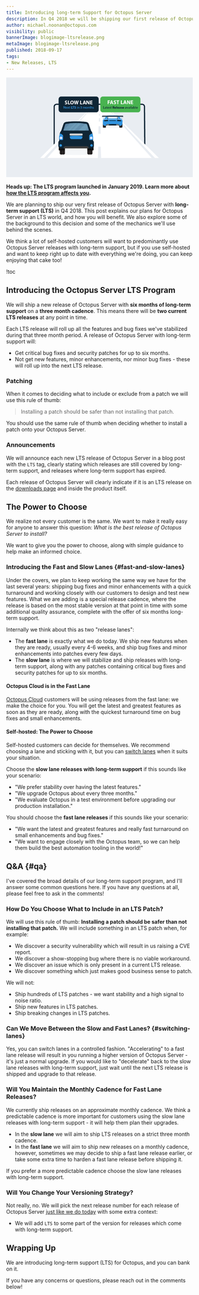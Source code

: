 ```yaml
---
title: Introducing long-term Support for Octopus Server
description: In Q4 2018 we will be shipping our first release of Octopus Server with long-term support.
author: michael.noonan@octopus.com
visibility: public
bannerImage: blogimage-ltsrelease.png
metaImage: blogimage-ltsrelease.png
published: 2018-09-17
tags:
- New Releases, LTS
---
```


![Cars on slow lane and fast lane](blogimage-ltsrelease.png)

**Heads up: The LTS program launched in January 2019. Learn more about [how the LTS program affects you](https://octopus.com/docs/administration/upgrading/long-term-support).**

We are planning to ship our very first release of Octopus Server with **long-term support (LTS)** in Q4 2018. This post explains our plans for Octopus Server in an LTS world, and how you will benefit. We also explore some of the background to this decision and some of the mechanics we'll use behind the scenes.

We think a lot of self-hosted customers will want to predominantly use Octopus Server releases with long-term support, but if you use self-hosted and want to keep right up to date with everything we're doing, you can keep enjoying that cake too!

!toc

## Introducing the Octopus Server LTS Program

We will ship a new release of Octopus Server with **six months of long-term support** on a **three month cadence**. This means there will be **two current LTS releases** at any point in time.

Each LTS release will roll up all the features and bug fixes we've stabilized during that three month period. A release of Octopus Server with long-term support will:

- Get critical bug fixes and security patches for up to six months.
- Not get new features, minor enhancements, nor minor bug fixes - these will roll up into the next LTS release.

### Patching

When it comes to deciding what to include or exclude from a patch we will use this rule of thumb:

> Installing a patch should be safer than not installing that patch.

You should use the same rule of thumb when deciding whether to install a patch onto your Octopus Server.

### Announcements

We will announce each new LTS release of Octopus Server in a blog post with the `LTS` tag, clearly stating which releases are still covered by long-term support, and releases where long-term support has expired.

Each release of Octopus Server will clearly indicate if it is an LTS release on the [downloads page](https://octopus.com/downloads) and inside the product itself.

## The Power to Choose

We realize not every customer is the same. We want to make it really easy for anyone to answer this question: _What is the best release of Octopus Server to install?_

We want to give you the power to choose, along with simple guidance to help make an informed choice.

### Introducing the Fast and Slow Lanes {#fast-and-slow-lanes}

Under the covers, we plan to keep working the same way we have for the last several years: shipping bug fixes and minor enhancements with a quick turnaround and working closely with our customers to design and test new features. What we are adding is a special release cadence, where the release is based on the most stable version at that point in time with some additional quality assurance, complete with the offer of six months long-term support.

Internally we think about this as two "release lanes":

- The **fast lane** is exactly what we do today. We ship new features when they are ready, usually every 4-6 weeks, and ship bug fixes and minor enhancements into patches every few days.
- The **slow lane** is where we will stabilize and ship releases with long-term support, along with any patches containing critical bug fixes and security patches for up to six months.

#### Octopus Cloud is in the Fast Lane

[Octopus Cloud](https://octopus.com/cloud) customers will be using releases from the fast lane: we make the choice for you. You will get the latest and greatest features as soon as they are ready, along with the quickest turnaround time on bug fixes and small enhancements.

#### Self-hosted: The Power to Choose

Self-hosted customers can decide for themselves. We recommend choosing a lane and sticking with it, but you can [switch lanes](#switching-lanes) when it suits your situation.

Choose the **slow lane releases with long-term support** if this sounds like your scenario:

- "We prefer stability over having the latest features."
- "We upgrade Octopus about every three months."
- "We evaluate Octopus in a test environment before upgrading our production installation."

You should choose the **fast lane releases** if this sounds like your scenario:

- "We want the latest and greatest features and really fast turnaround on small enhancements and bug fixes."
- "We want to engage closely with the Octopus team, so we can help them build the best automation tooling in the world!"

## Q&A {#qa}

I've covered the broad details of our long-term support program, and I'll answer some common questions here. If you have any questions at all, please feel free to ask in the comments!

### How Do You Choose What to Include in an LTS Patch?

We will use this rule of thumb: **Installing a patch should be safer than not installing that patch.** We will include something in an LTS patch when, for example:

- We discover a security vulnerability which will result in us raising a CVE report.
- We discover a show-stopping bug where there is no viable workaround.
- We discover an issue which is only present in a current LTS release.
- We discover something which just makes good business sense to patch.

We will not:

- Ship hundreds of LTS patches - we want stability and a high signal to noise ratio.
- Ship new features in LTS patches.
- Ship breaking changes in LTS patches.

### Can We Move Between the Slow and Fast Lanes? {#switching-lanes}

Yes, you can switch lanes in a controlled fashion. "Accelerating" to a fast lane release will result in you running a higher version of Octopus Server - it's just a normal upgrade. If you would like to "decelerate" back to the slow lane releases with long-term support, just wait until the next LTS release is shipped and upgrade to that release.

### Will You Maintain the Monthly Cadence for Fast Lane Releases?

We currently ship releases on an approximate monthly cadence. We think a predictable cadence is more important for customers using the slow lane releases with long-term support - it will help them plan their upgrades.

- In the **slow lane** we will aim to ship LTS releases on a strict three month cadence.
- In the **fast lane** we will aim to ship new releases on a monthly cadence, however, sometimes we may decide to ship a fast lane release earlier, or take some extra time to harden a fast lane release before shipping it.

If you prefer a more predictable cadence choose the slow lane releases with long-term support.

### Will You Change Your Versioning Strategy?

Not really, no. We will pick the next release number for each release of Octopus Server [just like we do today](/blog/2018-01/version-change-2018.md) with some extra context:

- We will add `LTS` to some part of the version for releases which come with long-term support.

## Wrapping Up

We are introducing long-term support (LTS) for Octopus, and you can bank on it.

If you have any concerns or questions, please reach out in the comments below!
